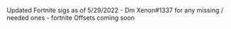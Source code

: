 Updated Fortnite sigs as of 5/29/2022 -
Dm Xenon#1337 for any missing / needed ones -
fortnite Offsets coming soon
